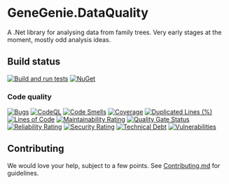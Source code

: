 # GeneGenie.DataQuality

A .Net library for analysing data from family trees. Very early stages at the moment, mostly odd analysis ideas.

## Build status
[![Build and run tests](https://github.com/TheGeneGenieProject/GeneGenie.DataQuality/actions/workflows/build-and-run-tests.yml/badge.svg)](https://github.com/TheGeneGenieProject/GeneGenie.DataQuality/actions/workflows/build-and-run-tests.yml)
[![NuGet](https://img.shields.io/nuget/v/GeneGenie.DataQuality.svg)](https://www.nuget.org/packages/GeneGenie.DataQuality) 

### Code quality
[![Bugs](https://sonarcloud.io/api/project_badges/measure?project=GeneGenie.DataQuality&metric=bugs)](https://sonarcloud.io/summary/new_code?id=GeneGenie.DataQuality)
[![CodeQL](https://github.com/TheGeneGenieProject/GeneGenie.DataQuality/actions/workflows/codeql.yml/badge.svg)](https://github.com/TheGeneGenieProject/GeneGenie.DataQuality/actions/workflows/codeql.yml)
[![Code Smells](https://sonarcloud.io/api/project_badges/measure?project=GeneGenie.DataQuality&metric=code_smells)](https://sonarcloud.io/summary/new_code?id=GeneGenie.DataQuality)
[![Coverage](https://sonarcloud.io/api/project_badges/measure?project=GeneGenie.DataQuality&metric=coverage)](https://sonarcloud.io/summary/new_code?id=GeneGenie.DataQuality)
[![Duplicated Lines (%)](https://sonarcloud.io/api/project_badges/measure?project=GeneGenie.DataQuality&metric=duplicated_lines_density)](https://sonarcloud.io/summary/new_code?id=GeneGenie.DataQuality)
[![Lines of Code](https://sonarcloud.io/api/project_badges/measure?project=GeneGenie.DataQuality&metric=ncloc)](https://sonarcloud.io/summary/new_code?id=GeneGenie.DataQuality)
[![Maintainability Rating](https://sonarcloud.io/api/project_badges/measure?project=GeneGenie.DataQuality&metric=sqale_rating)](https://sonarcloud.io/summary/new_code?id=GeneGenie.DataQuality)
[![Quality Gate Status](https://sonarcloud.io/api/project_badges/measure?project=GeneGenie.DataQuality&metric=alert_status)](https://sonarcloud.io/summary/new_code?id=GeneGenie.DataQuality)
[![Reliability Rating](https://sonarcloud.io/api/project_badges/measure?project=GeneGenie.DataQuality&metric=reliability_rating)](https://sonarcloud.io/summary/new_code?id=GeneGenie.DataQuality)
[![Security Rating](https://sonarcloud.io/api/project_badges/measure?project=GeneGenie.DataQuality&metric=security_rating)](https://sonarcloud.io/summary/new_code?id=GeneGenie.DataQuality)
[![Technical Debt](https://sonarcloud.io/api/project_badges/measure?project=GeneGenie.DataQuality&metric=sqale_index)](https://sonarcloud.io/summary/new_code?id=GeneGenie.DataQuality)
[![Vulnerabilities](https://sonarcloud.io/api/project_badges/measure?project=GeneGenie.DataQuality&metric=vulnerabilities)](https://sonarcloud.io/summary/new_code?id=GeneGenie.DataQuality)

## Contributing

We would love your help, subject to a few points. See [Contributing.md](Contributing.md) for guidelines.
